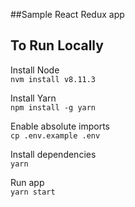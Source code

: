 ##Sample React Redux app

## To Run Locally

Install Node <br/>
`nvm install v8.11.3`

Install Yarn <br/>
`npm install -g yarn`

Enable absolute imports <br/>
`cp .env.example .env`

Install dependencies <br/>
`yarn`

Run app <br/>
`yarn start`

